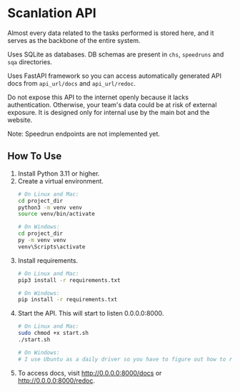 # Scanlation API
Almost every data related to the tasks performed is stored here, and it serves as the backbone of the entire system.

Uses SQLite as databases. DB schemas are present in `chs`, `speedruns` and `sqa` directories.

Uses FastAPI framework so you can access automatically generated API docs from `api_url/docs` and `api_url/redoc`.

Do not expose this API to the internet openly because it lacks authentication. Otherwise, your team's data could be at risk of external exposure.
It is designed only for internal use by the main bot and the website.

Note: Speedrun endpoints are not implemented yet.
## How To Use

1. Install Python 3.11 or higher.
2. Create a virtual environment.
    ```bash
   # On Linux and Mac:
   cd project_dir
   python3 -m venv venv
   source venv/bin/activate
   
   # On Windows:
   cd project_dir
   py -m venv venv
   venv\Scripts\activate
   ```
3. Install requirements.
   ```bash
   # On Linux and Mac:
   pip3 install -r requirements.txt
   
   # On Windows:
   pip install -r requirements.txt
   ```
4. Start the API. This will start to listen 0.0.0.0:8000.
   ```bash
   # On Linux and Mac:
   sudo chmod +x start.sh
   ./start.sh
   
   # On Windows:
   # I use Ubuntu as a daily driver so you have to figure out how to run FastAPI on Windows
   ```
5. To access docs, visit http://0.0.0.0:8000/docs or http://0.0.0.0:8000/redoc.